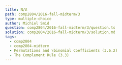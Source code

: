 ```yaml
---
title: N/A
path: comp2804/2016-fall-midterm/3
type: multiple-choice
author: Michiel Smid
question: comp2804/2016-fall-midterm/3/question.ts
solution: comp2804/2016-fall-midterm/3/solution.md
tags:
  - comp2804
  - comp2804-midterm
  - Permutations and \binomial Coefficients (3.6.2)
  - The Complement Rule (3.3)
---
```

